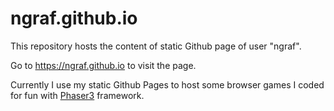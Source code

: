 # ngraf.github.io

This repository hosts the content of static Github page of user "ngraf".

Go to https://ngraf.github.io to visit the page.

Currently I use my static Github Pages to host some browser games I coded for fun with [Phaser3](https://phaser.io/phaser3) framework.